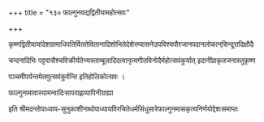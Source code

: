 +++
title = "१३० फाल्गुनवद्यद्वितीयामहोत्सवः"

+++

कृष्णद्वितीयायांदेशग्रामाधिपतिर्विततेवितानादिशोभितेदेशेरम्यासनेउपविश्यपौरजानपदानलोकान्‌सिन्दूरादिक्षौदैः

चन्दनादिभिः पट्टवासैश्चविक्रीर्यतेभ्यस्ताम्बूलादिदत्वानृत्यगीतविनोदैर्महोत्सवंकुर्यात् इदानींप्राकृतजनास्तुकृष्ण

पञ्चमीपर्यन्तमेतमुत्सवंकुर्वन्ति इतिहोलिकोत्सवः ।

फाल्गुनामावास्यामन्वादिःसापराह्णव्यापिनीग्राह्या

इति श्रीमदन्तोपाध्याय-सुनुकाशीनाथोपाध्यायविरचितेधर्मसिंधुसारेफाल्गुनमासकृत्यनिर्णयोद्देशःसमाप्तः

